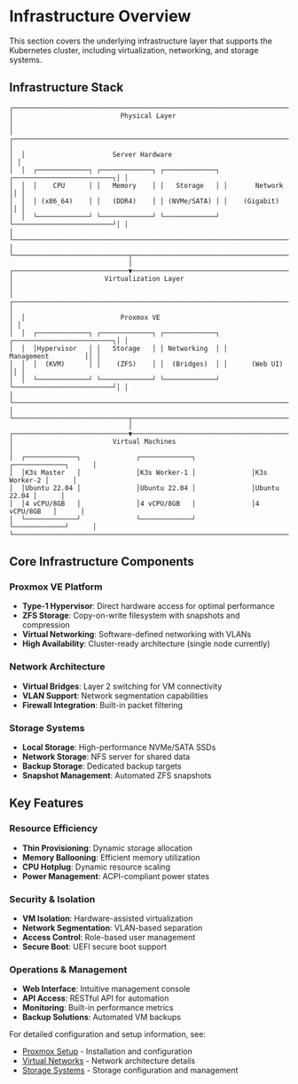 # Infrastructure Overview

This section covers the underlying infrastructure layer that supports the Kubernetes cluster, including virtualization, networking, and storage systems.

## Infrastructure Stack

```
┌─────────────────────────────────────────────────────────────────────────────────┐
│                           Physical Layer                                        │
│  ┌─────────────────────────────────────────────────────────────────────────────┐ │
│  │                      Server Hardware                                        │ │
│  │  ┌─────────────┐ ┌─────────────┐ ┌─────────────┐ ┌─────────────────────────┐│ │
│  │  │    CPU      │ │   Memory    │ │   Storage   │ │       Network           ││ │
│  │  │ (x86_64)    │ │   (DDR4)    │ │ (NVMe/SATA) │ │    (Gigabit)            ││ │
│  │  └─────────────┘ └─────────────┘ └─────────────┘ └─────────────────────────┘│ │
│  └─────────────────────────────────────────────────────────────────────────────┘ │
└─────────────────────────────┬───────────────────────────────────────────────────┘
                              │
┌─────────────────────────────▼───────────────────────────────────────────────────┐
│                       Virtualization Layer                                      │
│  ┌─────────────────────────────────────────────────────────────────────────────┐ │
│  │                        Proxmox VE                                           │ │
│  │  ┌─────────────┐ ┌─────────────┐ ┌─────────────┐ ┌─────────────────────────┐│ │
│  │  │Hypervisor   │ │   Storage   │ │ Networking  │ │      Management         ││ │
│  │  │  (KVM)      │ │    (ZFS)    │ │  (Bridges)  │ │      (Web UI)           ││ │
│  │  └─────────────┘ └─────────────┘ └─────────────┘ └─────────────────────────┘│ │
│  └─────────────────────────────────────────────────────────────────────────────┘ │
└─────────────────────────────┬───────────────────────────────────────────────────┘
                              │
┌─────────────────────────────▼───────────────────────────────────────────────────┐
│                         Virtual Machines                                        │
│  ┌─────────────┐              ┌─────────────┐              ┌─────────────┐      │
│  │K3s Master   │              │K3s Worker-1 │              │K3s Worker-2 │      │
│  │Ubuntu 22.04 │              │Ubuntu 22.04 │              │Ubuntu 22.04 │      │
│  │4 vCPU/8GB   │              │4 vCPU/8GB   │              │4 vCPU/8GB   │      │
│  └─────────────┘              └─────────────┘              └─────────────┘      │
└─────────────────────────────────────────────────────────────────────────────────┘
```

## Core Infrastructure Components

### Proxmox VE Platform
- **Type-1 Hypervisor**: Direct hardware access for optimal performance
- **ZFS Storage**: Copy-on-write filesystem with snapshots and compression
- **Virtual Networking**: Software-defined networking with VLANs
- **High Availability**: Cluster-ready architecture (single node currently)

### Network Architecture
- **Virtual Bridges**: Layer 2 switching for VM connectivity
- **VLAN Support**: Network segmentation capabilities
- **Firewall Integration**: Built-in packet filtering

### Storage Systems
- **Local Storage**: High-performance NVMe/SATA SSDs
- **Network Storage**: NFS server for shared data
- **Backup Storage**: Dedicated backup targets
- **Snapshot Management**: Automated ZFS snapshots

## Key Features

### Resource Efficiency
- **Thin Provisioning**: Dynamic storage allocation
- **Memory Ballooning**: Efficient memory utilization
- **CPU Hotplug**: Dynamic resource scaling
- **Power Management**: ACPI-compliant power states

### Security & Isolation
- **VM Isolation**: Hardware-assisted virtualization
- **Network Segmentation**: VLAN-based separation
- **Access Control**: Role-based user management
- **Secure Boot**: UEFI secure boot support

### Operations & Management
- **Web Interface**: Intuitive management console
- **API Access**: RESTful API for automation
- **Monitoring**: Built-in performance metrics
- **Backup Solutions**: Automated VM backups

For detailed configuration and setup information, see:
- [Proxmox Setup](proxmox.md) - Installation and configuration
- [Virtual Networks](networking.md) - Network architecture details
- [Storage Systems](storage.md) - Storage configuration and management